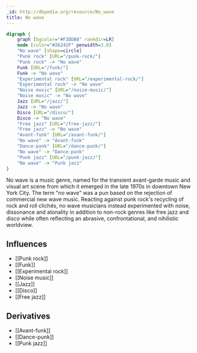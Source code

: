 ```yaml
---
_id: http://dbpedia.org/resource/No_wave
title: No wave
---
```


```dot
digraph {
	graph [bgcolor="#F3DDB8" rankdir=LR]
	node [color="#26242F" penwidth=3.0]
	"No wave" [shape=circle]
	"Punk rock" [URL="/punk-rock/"]
	"Punk rock" -> "No wave"
	Funk [URL="/funk/"]
	Funk -> "No wave"
	"Experimental rock" [URL="/experimental-rock/"]
	"Experimental rock" -> "No wave"
	"Noise music" [URL="/noise-music/"]
	"Noise music" -> "No wave"
	Jazz [URL="/jazz/"]
	Jazz -> "No wave"
	Disco [URL="/disco/"]
	Disco -> "No wave"
	"Free jazz" [URL="/free-jazz/"]
	"Free jazz" -> "No wave"
	"Avant-funk" [URL="/avant-funk/"]
	"No wave" -> "Avant-funk"
	"Dance-punk" [URL="/dance-punk/"]
	"No wave" -> "Dance-punk"
	"Punk jazz" [URL="/punk-jazz/"]
	"No wave" -> "Punk jazz"
}
```

No wave is a music genre, named for the transient avant-garde music and visual art scene from which it emerged in the late 1970s in downtown New York City. The term "no wave" was a pun based on the rejection of commercial new wave music. Reacting against punk rock's recycling of rock and roll clichés, no wave musicians instead experimented with noise, dissonance and atonality in addition to non-rock genres like free jazz and disco while often reflecting an abrasive, confrontational, and nihilistic worldview.

## Influences
- [[Punk rock]]
- [[Funk]]
- [[Experimental rock]]
- [[Noise music]]
- [[Jazz]]
- [[Disco]]
- [[Free jazz]]

## Derivatives
- [[Avant-funk]]
- [[Dance-punk]]
- [[Punk jazz]]
